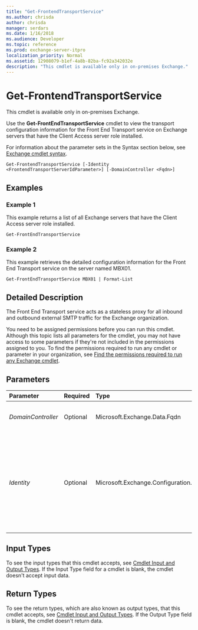 ```yaml
---
title: "Get-FrontendTransportService"
ms.author: chrisda
author: chrisda
manager: serdars
ms.date: 1/16/2018
ms.audience: Developer
ms.topic: reference
ms.prod: exchange-server-itpro
localization_priority: Normal
ms.assetid: 12908079-b1ef-4a8b-82ba-fc92a342032e
description: "This cmdlet is available only in on-premises Exchange."
---
```


# Get-FrontendTransportService

This cmdlet is available only in on-premises Exchange.
  
Use the **Get-FrontEndTransportService** cmdlet to view the transport configuration information for the Front End Transport service on Exchange servers that have the Client Access server role installed.
  
For information about the parameter sets in the Syntax section below, see [Exchange cmdlet syntax](https://technet.microsoft.com/library/bb123552.aspx).
  
```
Get-FrontendTransportService [-Identity <FrontendTransportServerIdParameter>] [-DomainController <Fqdn>]

```

## Examples
<a name="Examples"> </a>

### Example 1

This example returns a list of all Exchange servers that have the Client Access server role installed.
  
```
Get-FrontEndTransportService
```

### Example 2

This example retrieves the detailed configuration information for the Front End Transport service on the server named MBX01.
  
```
Get-FrontEndTransportService MBX01 | Format-List
```

## Detailed Description
<a name="DetailedDescription"> </a>

The Front End Transport service acts as a stateless proxy for all inbound and outbound external SMTP traffic for the Exchange organization.
  
You need to be assigned permissions before you can run this cmdlet. Although this topic lists all parameters for the cmdlet, you may not have access to some parameters if they're not included in the permissions assigned to you. To find the permissions required to run any cmdlet or parameter in your organization, see [Find the permissions required to run any Exchange cmdlet](https://technet.microsoft.com/library/mt432940.aspx).
  
## Parameters
<a name="DetailedDescription"> </a>

|**Parameter**|**Required**|**Type**|**Description**|
|:-----|:-----|:-----|:-----|
| _DomainController_ <br/> |Optional  <br/> |Microsoft.Exchange.Data.Fqdn  <br/> |The _DomainController_ parameter specifies the domain controller that's used by this cmdlet to read data from or write data to Active Directory. You identify the domain controller by its fully qualified domain name (FQDN). For example, `dc01.contoso.com`.  <br/> |
| _Identity_ <br/> |Optional  <br/> |Microsoft.Exchange.Configuration.Tasks.FrontendTransportServerIdParameter  <br/> | The _Identity_ parameter specifies the Exchange server with the Client Access server role installed that you want to view. <br/>  You can use any value that uniquely identifies the server. For example: <br/>  Name (for example, Exchange01) <br/>  Distinguished name (DN) (for example, `CN=Exchange01,CN=Servers,CN=Exchange Administrative Group (FYDIBOHF23SPDLT),CN=Administrative Groups,CN=First Organization,CN=Microsoft Exchange,CN=Services,CN=Configuration,DC=contoso,DC=com`)  <br/>  Exchange Legacy DN (for example, `/o=First Organization/ou=Exchange Administrative Group (FYDIBOHF23SPDLT)/cn=Configuration/cn=Servers/cn=Exchange01`)  <br/>  GUID (for example, `bc014a0d-1509-4ecc-b569-f077eec54942`)  <br/> |
   
## Input Types
<a name="InputTypes"> </a>

To see the input types that this cmdlet accepts, see [Cmdlet Input and Output Types](http://go.microsoft.com/fwlink/p/?linkId=616387). If the Input Type field for a cmdlet is blank, the cmdlet doesn't accept input data. 
  
## Return Types
<a name="ReturnTypes"> </a>

To see the return types, which are also known as output types, that this cmdlet accepts, see [Cmdlet Input and Output Types](http://go.microsoft.com/fwlink/p/?linkId=616387). If the Output Type field is blank, the cmdlet doesn't return data. 
  

